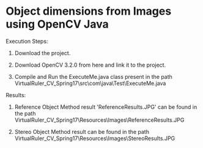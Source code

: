 # Object dimensions from Images using OpenCV Java

Execution Steps:

1. Download the project.

2. Download OpenCV 3.2.0 from here and link it to the project.

3. Compile and Run the ExecuteMe.java class present in the path VirtualRuler_CV_Spring17\src\com\java\Test\ExecuteMe.java

Results:

1. Reference Object Method result 'ReferenceResults.JPG' can be found in the path VirtualRuler_CV_Spring17\Resources\Images\ReferenceResults.JPG

2. Stereo Object Method result can be found in the path VirtualRuler_CV_Spring17\Resources\Images\StereoResults.JPG
